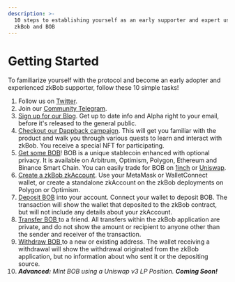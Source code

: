 ```yaml
---
description: >-
  10 steps to establishing yourself as an early supporter and expert user of
  zkBob and BOB
---
```


# Getting Started

To familiarize yourself with the protocol and become an early adopter and experienced zkBob supporter, follow these 10 simple tasks!

1. Follow us on [Twitter](https://twitter.com/zkBob\_).
2. Join our [Community Telegram](https://t.me/zkbobcommunity).
3. [Sign up for our Blog](https://blog.zkbob.com/). Get up to date info and Alpha right to your email, before it's released to the general public.
4. [Checkout our Dappback campaign](https://dappback.com/zkbob). This will get you familiar with the product and walk you through various quests to learn and interact with zkBob. You receive a special NFT for participating.
5. [Get some BOB](https://www.coingecko.com/en/coins/bob)! BOB is a unique stablecoin enhanced with optional privacy. It is available on Arbitrum, Optimism, Polygon, Ethereum and Binance Smart Chain. You can easily trade for BOB on [1inch](https://1inch.io/) or [Uniswap](https://app.uniswap.org/).
6. [Create a zkBob zkAccount](../../zkbob-app/account-creation/). Use your MetaMask or WalletConnect wallet, or create a standalone zkAccount on the zkBob deployments on Polygon or Optimism.
7. [Deposit BOB](../../zkbob-app/deposits.md) into your account. Connect your wallet to deposit BOB. The transaction will show the wallet that deposited to the zkBob contract, but will not include any details about your zkAccount.
8. [Transfer BOB ](../../zkbob-app/transfers/)to a friend. All transfers within the zkBob application are private, and do not show the amount or recipient to anyone other than the sender and receiver of the transaction.
9. [Withdraw BOB ](../../zkbob-app/withdrawals.md)to a new or existing address. The wallet receiving a withdrawal will show the withdrawal originated from the zkBob application, but no information about who sent it or the depositing source.
10. _**Advanced:** Mint BOB using a Uniswap v3 LP Position. **Coming Soon!**_
